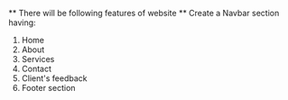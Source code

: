 ** There will be following features of website
**
Create a Navbar section having:
  1. Home
  2. About
  3. Services
  4. Contact
  5. Client's feedback
  6. Footer section
